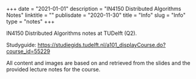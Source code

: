 +++
date = "2021-01-01"
description = "IN4150 Distributed Algorithms Notes"
linktitle = ""
publisdate = "2020-11-30"
title = "Info"
slug = "Info"
type = "notes"
+++


IN4150 Distributed Algorithms notes at TUDelft (Q2).

Studyguide: https://studiegids.tudelft.nl/a101_displayCourse.do?course_id=55229

All content and images are based on and retrieved from the slides and the provided lecture notes for the course.
